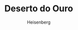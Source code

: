 ---
layout: post
author: Heisenberg
category: Filmes
post_date: '2022-05-25T03:34:28.456Z'
post_modified: '2022-05-25T03:34:28.456Z'
title: Deserto do Ouro
description: 'Dois estranhos que estão viajando em um deserto e se surpreendem ao encontrar uma grande pepita de ouro. Eles pensam em uma estratégia para explorar e dividir a recompensa do tesouro encontrado. Enquanto um vai procurar equipamentos para dar continuidade no plano, o outro fica responsável por proteger o local e ambos lidam com diversos desafios nessa aventura.'
poster_path: /ejXBuNLvK4kZ7YcqeKqUWnCxdJq.jpg
tmdb_id: 760926
imdb_id: tt6020800
runtime: 97
release_date: '2022-01-13'
genres:
  - Thriller
  - Ação
casts:
  - Zac Efron
  - Anthony Hayes
  - Susie Porter
  - Andreas Sobik
  - Akuol Ngot
  - Thiik Biar
crews:
  - Anthony Hayes
trailer: Ao568TVbyqc
certification: 16
adult: false
vote_average: 6.4
vote_count: 256
qualitys:
  - 1080p
  - 720p
audios:
  - Dual Áudio
  - Português
  - Inglês
extensions:
  - mkv
  - mp4
---